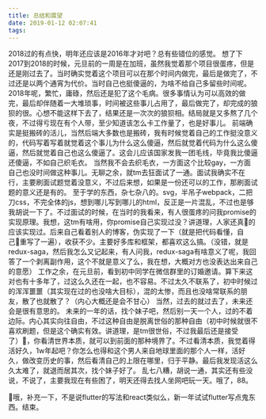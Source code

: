 ```yaml
---
title: 总结和展望
date: 2019-01-12 02:07:41
tags:
---
```


  2018过的有点快，明年还应该是2016年才对吧？总有些错位的感觉。
  想了下2017到2018的时候，元旦前的一周是在加班，虽然我觉着那个项目很蛋疼，但是还是刚过去了。当时确实觉着这个项目可以在那个时间内做完，最后是做完了，不过还是以两个通宵为代价。当时自己也挺傻逼的，为啥不给自己多留些时间呢。
  2018年呢，繁忙，庸碌，然后还是犯了这个毛病。很多事情认为可以高效的做完，最后却伴随着一大堆琐事，时间被这些事儿占用了，最后做完了，却完成的狼狈的很。心想不能这样下去了，结果还是一次次的狼狈相。结局就是又多熬了几个夜，不过得亏现在有个人带，至少知道该怎么卡工作量了，也是好事儿。
  前端确实是挺搬砖的活儿，当然后端大多数也是搬砖，我有时候觉着自己的工作挺没意义的，代码写着写着就觉着这个事儿为什么这么傻逼，然后就觉着代码为什么这么傻逼，然后就觉着自己也这么傻逼了。这会儿应该国家发我一团毛线，毕竟我比傻逼还傻逼，不如自己织毛衣。
  当然我不会去织毛衣，一方面这个比较gay，一方面自己也没时间做这种事儿。无聊之余，就tm去狂面试了一通。面试我确实不在行，主要刷面试题觉着没意义，不过后来想，如果是一份还可以的工作，那刷面试题的意义还是有的。
  至于学的东西，杂七杂八的。svg，半吊子webpack，二把刀css，不完全体的js，想到哪儿写到哪儿的html，反正是一片混乱，不过也是够我胡说一下了。不过面试的时候，在当时的我看来，有人很蛋疼的问我promise的实现原理。我想，这tm有啥用，你promise自己实现过没？讲道理，人家还真的应该实现过。后来自己看着别人的博客，伪实现了一下（就是把代码看懂，自己重写了一遍），收获不少。主要好多库和框架，都喜欢这么搞。（没错，就是redux-saga，然后我怎么又记起来，有人问我，redux-saga有啥意义了呢，我回答了一个剥离副作用，这个不就是意义了么，我在想，大概对方也没表达出来自己的意愿）
  工作之余，在元旦前，看到初中同学在微信群里的订婚邀请。算下来这对也有十多年了，过这么久还在一起，也不容易。不过太久不联系了，初中时候过的浑浑噩噩（其实现在过的也没啥大目标），混的太惨，而且也没啥常联系的朋友，散了也就散了？（内心大概还是会不甘心）
  当然，过去的就过去了，未来还会是很有意思的。
  未来的一年的话，找个妹子吧，然后别一天一个人，过的不着边际。内心其实向往自由，不过这种自由是脱离世俗的那种自由（初中时候就很不喜欢刷题，但是这个确实有效。讲道理，是tm很世俗，不过我最后还是接受了），你看清世界本质，就可以到前面的那种境界了。不过看清本质，我觉着得活好久，1w年起吧？你怎么也得和这个男人来自地球里面的那个人一样，活好久，做改变历史的事，然后看清自己的上限在哪里，归于平静。最后我发现活这么久太难了，就退而居其次，找个妹子好了。
  乱七八糟，胡说一通，其实还有些没说，不说了，主要我现在有些困了，明天还得去找人坐网吧玩一天。哦了，88。

  哦，补充一下，不是说flutter的写法和react类似么，新一年试试flutter写点鬼东西。结束。